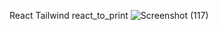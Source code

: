  React Tailwind react_to_print
![Screenshot (117)](https://github.com/user-attachments/assets/262bfd1d-5257-4b1d-922e-10da1aa60230)
